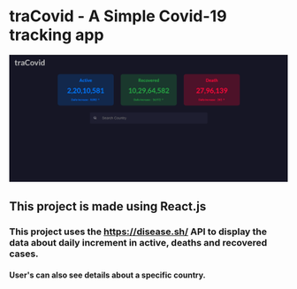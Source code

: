 # traCovid - A Simple Covid-19 tracking app
![](tracovid-home.png) 
## This project is made using React.js

### This project uses the https://disease.sh/ API to display the data about daily increment in active, deaths and recovered cases.

#### User's can also see details about a specific country.
